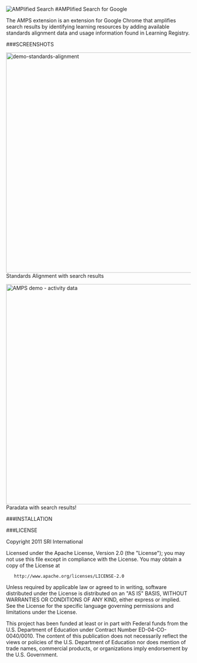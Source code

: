 
![AMPlified Search](https://img.skitch.com/20111123-q9jkpxbeermhddk1juusw7j6p2.png "AMPlified Search")
#AMPlified Search for Google

The AMPS extension is an extension for Google Chrome that amplifies search results by identifying learning resources by adding available standards alignment data and usage information found in Learning Registry.

###SCREENSHOTS

<a href="https://skitch.com/jimklo/gmby9/demo-standards-alignment"><img width="600" src="https://img.skitch.com/20111123-fe1xwwmp4s17qwew1kkqytiqj5.medium.jpg" alt="demo-standards-alignment" /></a><br /><span>Standards Alignment with search results</span>


<a href="https://skitch.com/jimklo/gmy9p/amps-demo-activity-data"><img width="600" src="https://img.skitch.com/20111123-cwyjd7mqmexqk3jp6b3auqi224.medium.jpg" alt="AMPS demo - activity data" /></a><br /><span>Paradata with search results</a>!</span>

###INSTALLATION

###LICENSE

   Copyright 2011 SRI International

   Licensed under the Apache License, Version 2.0 (the "License");
   you may not use this file except in compliance with the License.
   You may obtain a copy of the License at

       http://www.apache.org/licenses/LICENSE-2.0

   Unless required by applicable law or agreed to in writing, software
   distributed under the License is distributed on an "AS IS" BASIS,
   WITHOUT WARRANTIES OR CONDITIONS OF ANY KIND, either express or implied.
   See the License for the specific language governing permissions and
   limitations under the License.


   This project has been funded at least or in part with Federal funds from the U.S. Department of Education under Contract Number ED-04-CO-0040/0010. The content of this publication does not necessarily reflect the views or policies of the U.S. Department of Education nor does mention of trade names, commercial products, or organizations imply endorsement by the U.S. Government.